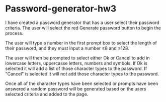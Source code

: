 # Password-generator-hw3

I have created a password generator that has a user select their password criteria. 
The user will select the red Generate password button to begin the process.

The user will type a number in the first prompt box to select the length of their password, and they must input a number ≥8 and ≤128. 

The user will then be prompted to select either Ok or Cancel to add in lowercase letters, uppercasse letters, numbers and symbols. 
If Ok is selected it will add a list of those character types to the password. 
If "Cancel" is selected it will not add those character types to the password.

Once all of the character types have been selected or prompts have been answered a random password will be generated based on the users selected criteria and added to the page.
